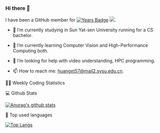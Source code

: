 ### Hi there 👋

<!--
**Huangxt57/Huangxt57** is a ✨ _special_ ✨ repository because its `README.md` (this file) appears on your GitHub profile.

Here are some ideas to get you started:

-->

I have been a GitHub member for [![Years Badge](https://badges.pufler.dev/years/huangxt57)](https://badges.pufler.dev) 
![](https://komarev.com/ghpvc/?username=huangxt57&color=blue&label=PROFILE+VIEWS).


- 🔭 I’m currently studying in Sun Yat-sen University running for a CS bachelor.

- 🌱 I’m currently learning Computer Vision and High-Performance Computing both.

- 🤔 I’m looking for help with video understanding, HPC programming.

- 📫 How to reach me: [huangxt57@mail2.sysu.edu.cn](huangxt57@mail2.sysu.edu.cn).


🧑‍💻 Weekly Coding Statistics
<!--START_SECTION:waka-->
<!--END_SECTION:waka-->


💻 Github Stats

[![Anurag's github stats](https://github-readme-stats.vercel.app/api?username=huangxt57&hide=prs&show_icons=true)](https://github.com/anuraghazra/github-readme-stats)

📖 Top used languages

[![Top Langs](https://github-readme-stats.vercel.app/api/top-langs/?username=huangxt57&layout=compact)](https://github.com/anuraghazra/github-readme-stats)




